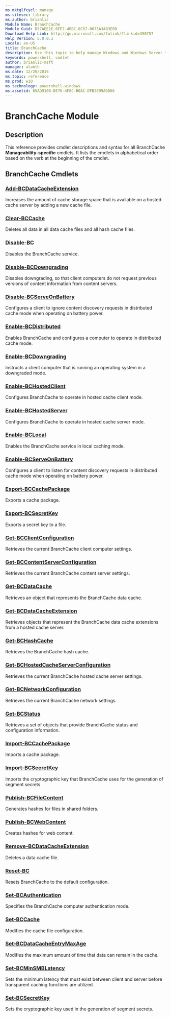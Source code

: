 ```yaml
---
ms.mktglfcycl: manage
ms.sitesec: library
ms.author: brianlic
Module Name: BranchCache
Module Guid: D57AEE1E-6FE7-4BBC-8C57-8675A3A83E0D
Download Help Link: http://go.microsoft.com/fwlink/?linkid=390757
Help Version: 5.0.0.1
Locale: en-US
title: BranchCache
description: Use this topic to help manage Windows and Windows Server technologies with Windows PowerShell.
keywords: powershell, cmdlet
author: brianlic-msft
manager: alanth
ms.date: 12/20/2016
ms.topic: reference
ms.prod: w10
ms.technology: powershell-windows
ms.assetid: 05AD9108-DE76-4F8C-B0AC-DFB2E99ADD66
---
```


# BranchCache Module
## Description
This reference provides cmdlet descriptions and syntax for all BranchCache **Manageability-specific** cmdlets. 
It lists the cmdlets in alphabetical order based on the verb at the beginning of the cmdlet.

## BranchCache Cmdlets
### [Add-BCDataCacheExtension](./Add-BCDataCacheExtension.md)
Increases the amount of cache storage space that is available on a hosted cache server by adding a new cache file.

### [Clear-BCCache](./Clear-BCCache.md)
Deletes all data in all data cache files and all hash cache files.

### [Disable-BC](./Disable-BC.md)
Disables the BranchCache service.

### [Disable-BCDowngrading](./Disable-BCDowngrading.md)
Disables downgrading, so that client computers do not request previous versions of content information from content servers.

### [Disable-BCServeOnBattery](./Disable-BCServeOnBattery.md)
Configures a client to ignore content discovery requests in distributed cache mode when operating on battery power.

### [Enable-BCDistributed](./Enable-BCDistributed.md)
Enables BranchCache and configures a computer to operate in distributed cache mode.

### [Enable-BCDowngrading](./Enable-BCDowngrading.md)
Instructs a client computer that is running an operating system in a downgraded mode.

### [Enable-BCHostedClient](./Enable-BCHostedClient.md)
Configures BranchCache to operate in hosted cache client mode.

### [Enable-BCHostedServer](./Enable-BCHostedServer.md)
Configures BranchCache to operate in hosted cache server mode.

### [Enable-BCLocal](./Enable-BCLocal.md)
Enables the BranchCache service in local caching mode.

### [Enable-BCServeOnBattery](./Enable-BCServeOnBattery.md)
Configures a client to listen for content discovery requests in distributed cache mode when operating on battery power.

### [Export-BCCachePackage](./Export-BCCachePackage.md)
Exports a cache package.

### [Export-BCSecretKey](./Export-BCSecretKey.md)
Exports a secret key to a file.

### [Get-BCClientConfiguration](./Get-BCClientConfiguration.md)
Retrieves the current BranchCache client computer settings.

### [Get-BCContentServerConfiguration](./Get-BCContentServerConfiguration.md)
Retrieves the current BranchCache content server settings.

### [Get-BCDataCache](./Get-BCDataCache.md)
Retrieves an object that represents the BranchCache data cache.

### [Get-BCDataCacheExtension](./Get-BCDataCacheExtension.md)
Retrieves objects that represent the BranchCache data cache extensions from a hosted cache server.

### [Get-BCHashCache](./Get-BCHashCache.md)
Retrieves the BranchCache hash cache.

### [Get-BCHostedCacheServerConfiguration](./Get-BCHostedCacheServerConfiguration.md)
Retrieves the current BranchCache hosted cache server settings.

### [Get-BCNetworkConfiguration](./Get-BCNetworkConfiguration.md)
Retrieves the current BranchCache network settings.

### [Get-BCStatus](./Get-BCStatus.md)
Retrieves a set of objects that provide BranchCache status and configuration information.

### [Import-BCCachePackage](./Import-BCCachePackage.md)
Imports a cache package.

### [Import-BCSecretKey](./Import-BCSecretKey.md)
Imports the cryptographic key that BranchCache uses for the generation of segment secrets.

### [Publish-BCFileContent](./Publish-BCFileContent.md)
Generates hashes for files in shared folders.

### [Publish-BCWebContent](./Publish-BCWebContent.md)
Creates hashes for web content.

### [Remove-BCDataCacheExtension](./Remove-BCDataCacheExtension.md)
Deletes a data cache file.

### [Reset-BC](./Reset-BC.md)
Resets BranchCache to the default configuration.

### [Set-BCAuthentication](./Set-BCAuthentication.md)
Specifies the BranchCache computer authentication mode.

### [Set-BCCache](./Set-BCCache.md)
Modifies the cache file configuration.

### [Set-BCDataCacheEntryMaxAge](./Set-BCDataCacheEntryMaxAge.md)
Modifies the maximum amount of time that data can remain in the cache.

### [Set-BCMinSMBLatency](./Set-BCMinSMBLatency.md)
Sets the minimum latency that must exist between client and server before transparent caching functions are utilized.

### [Set-BCSecretKey](./Set-BCSecretKey.md)
Sets the cryptographic key used in the generation of segment secrets.


